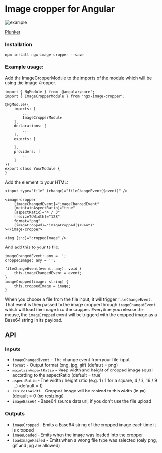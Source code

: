 # Image cropper for Angular
![example](https://github.com/MartijnW49/ngx-image-cropper/blob/master/cropper-example.png)

[Plunker](https://plnkr.co/edit/pcnBN6Fwk8rjjtisIuyC?p=preview)

### Installation
`npm install ngx-image-cropper --save`

### Example usage:
Add the ImageCropperModule to the imports of the module which will be using the Image Cropper.
```
import { NgModule } from '@angular/core';
import { ImageCropperModule } from 'ngx-image-cropper';

@NgModule({
    imports: [
        ...
        ImageCropperModule
    ],
    declarations: [
        ...
    ],
    exports: [
        ...
    ],
    providers: [
        ...
    ]
})
export class YourModule {
}
```

Add the element to your HTML:
```
<input type="file" (change)="fileChangeEvent($event)" />

<image-cropper
    [imageChangedEvent]="imageChangedEvent"
    [maintainAspectRatio]="true"
    [aspectRatio]="4 / 3"
    [resizeToWidth]="128"
    format="png"
    (imageCropped)="imageCropped($event)"
></image-cropper>

<img [src]="croppedImage" />
```

And add this to your ts file:
```
imageChangedEvent: any = '';
croppedImage: any = '';

fileChangeEvent(event: any): void {
    this.imageChangedEvent = event;
}
imageCropped(image: string) {
    this.croppedImage = image;
}
```
When you choose a file from the file input, it will trigger `fileChangeEvent`.
That event is then passed to the image cropper through `imageChangedEvent` which will load the image into the cropper.
Everytime you release the mouse, the `imageCropped` event will be triggerd with the cropped image as a Base64 string in its payload.

## API
### Inputs
- `imageChangedEvent` - The change event from your file input
- `format` - Output format (png, jpg, gif) (default = png)
- `maintainAspectRatio` - Keep width and height of cropped image equal according to the aspectRatio (default = true)
- `aspectRatio` - The width / height ratio (e.g. 1 / 1 for a square, 4 / 3, 16 / 9 ...) (default = 1)
- `resizeToWidth` - Cropped image will be resized to this width (in px) (default = 0 (no resizing))
- `imageBase64` - Base64 source data url, if you don't use the file upload

### Outputs
- `imageCropped` - Emits a Base64 string of the cropped image each time it is cropped
- `imageLoaded` - Emits when the image was loaded into the cropper
- `loadImageFailed` - Emits when a wrong file type was selected (only png, gif and jpg are allowed)
